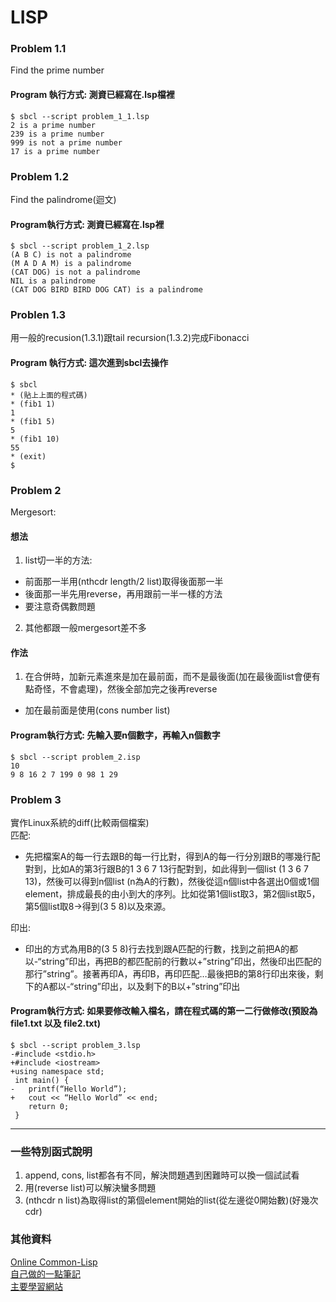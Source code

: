 # LISP
### Problem 1.1
Find the prime number  
#### Program 執行方式: 測資已經寫在.lsp檔裡  
```
$ sbcl --script problem_1_1.lsp
2 is a prime number
239 is a prime number
999 is not a prime number
17 is a prime number
```

### Problem 1.2
Find the palindrome(迴文)  
#### Program執行方式: 測資已經寫在.lsp裡
```
$ sbcl --script problem_1_2.lsp
(A B C) is not a palindrome
(M A D A M) is a palindrome
(CAT DOG) is not a palindrome
NIL is a palindrome
(CAT DOG BIRD BIRD DOG CAT) is a palindrome
```

### Problen 1.3
用一般的recusion(1.3.1)跟tail recursion(1.3.2)完成Fibonacci  
#### Program 執行方式: 這次進到sbcl去操作  
```
$ sbcl
* (貼上上面的程式碼)
* (fib1 1)
1
* (fib1 5)
5
* (fib1 10)
55
* (exit)
$ 
```

### Problem 2
Mergesort:
#### 想法
1. list切一半的方法: 
  * 前面那一半用(nthcdr length/2 list)取得後面那一半
  * 後面那一半先用reverse，再用跟前一半一樣的方法
  * 要注意奇偶數問題
2. 其他都跟一般mergesort差不多
#### 作法
1. 在合併時，加新元素進來是加在最前面，而不是最後面(加在最後面list會便有點奇怪，不會處理)，然後全部加完之後再reverse
  * 加在最前面是使用(cons number list)
#### Program執行方式: 先輸入要n個數字，再輸入n個數字
```
$ sbcl --script problem_2.isp
10
9 8 16 2 7 199 0 98 1 29
```

### Problem 3
實作Linux系統的diff(比較兩個檔案)  
匹配:  
* 先把檔案A的每一行去跟B的每一行比對，得到A的每一行分別跟B的哪幾行配對到，比如A的第3行跟B的1 3 6 7 13行配對到，如此得到一個list (1 3 6 7 13)，然後可以得到n個list (n為A的行數)，然後從這n個list中各選出0個或1個element，排成最長的由小到大的序列。比如從第1個list取3，第2個list取5，第5個list取8->得到(3 5 8)以及來源。  

印出:  
* 印出的方式為用B的(3 5 8)行去找到跟A匹配的行數，找到之前把A的都以-“string”印出，再把B的都匹配前的行數以+”string”印出，然後印出匹配的那行”string”。接著再印A，再印B，再印匹配…最後把B的第8行印出來後，剩下的A都以-“string”印出，以及剩下的B以+”string”印出  

#### Program執行方式: 如果要修改輸入檔名，請在程式碼的第一二行做修改(預設為file1.txt 以及 file2.txt)  
```
$ sbcl --script problem_3.lsp
-#include <stdio.h>
+#include <iostream>
+using namespace std;
 int main() {
-	printf(“Hello World”);
+	cout << “Hello World” << end;
 	return 0;
 }
```

---
### 一些特別函式說明
1. append, cons, list都各有不同，解決問題遇到困難時可以換一個試試看
2. 用(reverse list)可以解決蠻多問題
3. (nthcdr n list)為取得list的第個element開始的list(從左邊從0開始數)(好幾次cdr)

### 其他資料  
[Online Common-Lisp](https://common-lisp.net/downloads)  
[自己做的一點筆記](https://hackmd.io/jZSMG0wSQnS3e5kmVg7Rgg)  
[主要學習網站](https://acl.readthedocs.io/en/latest/zhTW/index.html)  
